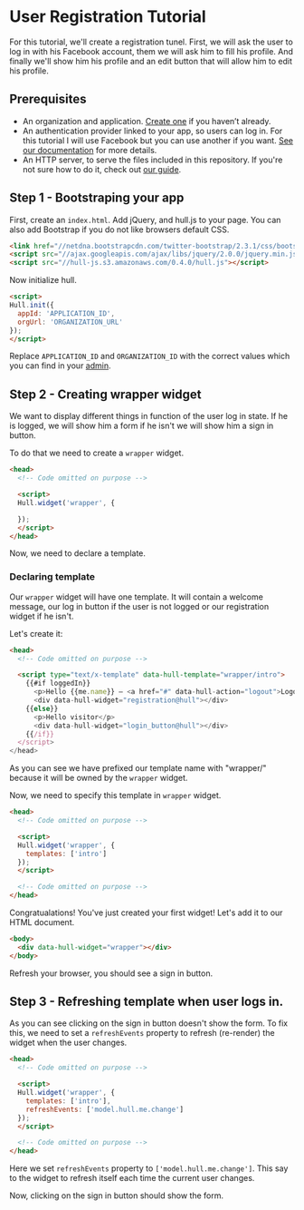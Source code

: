 # User Registration Tutorial

For this tutorial, we'll create a registration tunel. First, we will ask the user to log in with his Facebook account, them we will ask him to fill his profile. And finally we'll show him his profile and an edit button that will allow him to edit his profile.

## Prerequisites

- An organization and application. [Create one](http://hullapp.io/) if you haven’t already.
- An authentication provider linked to your app, so users can log in. For this tutorial I will use Facebook but you can use another if you want. [See our documentation](http://hull.io/docs/services) for more details.
- An HTTP server, to serve the files included in this repository. If you're not sure how to do it, check out [our guide](https://github.com/hull/minimhull/wiki/Setup-an-HTTP-server).

## Step 1 - Bootstraping your app

First, create an `index.html`. Add jQuery, and hull.js to your page. You can also add Bootstrap if you do not like browsers default CSS.

```html
<link href="//netdna.bootstrapcdn.com/twitter-bootstrap/2.3.1/css/bootstrap-combined.min.css">
<script src="//ajax.googleapis.com/ajax/libs/jquery/2.0.0/jquery.min.js"></script>
<script src="//hull-js.s3.amazonaws.com/0.4.0/hull.js"></script>
```

Now initialize hull.

```html
<script>
Hull.init({
  appId: 'APPLICATION_ID',
  orgUrl: 'ORGANIZATION_URL'
});
</script>
```

Replace `APPLICATION_ID` and `ORGANIZATION_ID` with the correct values which you can find in your [admin]().

## Step 2 - Creating wrapper widget

We want to display different things in function of the user log in state. If he is logged, we will show him a form if he isn't we will show him a sign in button.

To do that we need to create a `wrapper` widget.

```html
<head>
  <!-- Code omitted on purpose -->

  <script>
  Hull.widget('wrapper', {

  });
  </script>
</head>
```

Now, we need to declare a template.

### Declaring template

Our `wrapper` widget will have one template. It will contain a welcome message, our log in button if the user is not logged or our registration widget if he isn't.

Let's create it:

```html
<head>
  <!-- Code omitted on purpose -->

  <script type="text/x-template" data-hull-template="wrapper/intro">
    {{#if loggedIn}}
      <p>Hello {{me.name}} – <a href="#" data-hull-action="logout">Logout</a></p>
      <div data-hull-widget="registration@hull"></div>
    {{else}}
      <p>Hello visitor</p>
      <div data-hull-widget="login_button@hull"></div>
    {{/if}}
  </script>
</head>
```

As you can see we have prefixed our template name with "wrapper/" because it will be owned by the `wrapper` widget.

Now, we need to specify this template in `wrapper` widget.

```html
<head>
  <!-- Code omitted on purpose -->

  <script>
  Hull.widget('wrapper', {
    templates: ['intro']
  });
  </script>

  <!-- Code omitted on purpose -->
</head>
```

Congratualations! You've just created your first widget! Let's add it to our HTML document.

```html
<body>
  <div data-hull-widget="wrapper"></div>
</body>
```

Refresh your browser, you should see a sign in button.

## Step 3 - Refreshing template when user logs in.

As you can see clicking on the sign in button doesn't show the form. To fix this, we need to set a `refreshEvents` property to refresh (re-render) the widget when the user changes.

```html
<head>
  <!-- Code omitted on purpose -->

  <script>
  Hull.widget('wrapper', {
    templates: ['intro'],
    refreshEvents: ['model.hull.me.change']
  });
  </script>

  <!-- Code omitted on purpose -->
</head>
```

Here we set `refreshEvents` property to `['model.hull.me.change']`. This say to the widget to refresh itself each time the current user changes.

Now, clicking on the sign in button should show the form.

